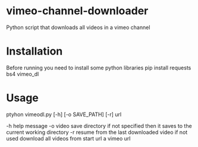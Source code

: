 # vimeo-channel-downloader
Python script that downloads all videos in a vimeo channel 


# Installation
Before running you need to install some python libraries
pip install requests bs4 vimeo_dl

# Usage
ptyhon vimeodl.py [-h] [-o SAVE_PATH] [-r] url

-h help message
-o video save directory if not specified then it saves to the current working directory
-r resume from the last downloaded video if not used download all videos from start
url a vimeo url
